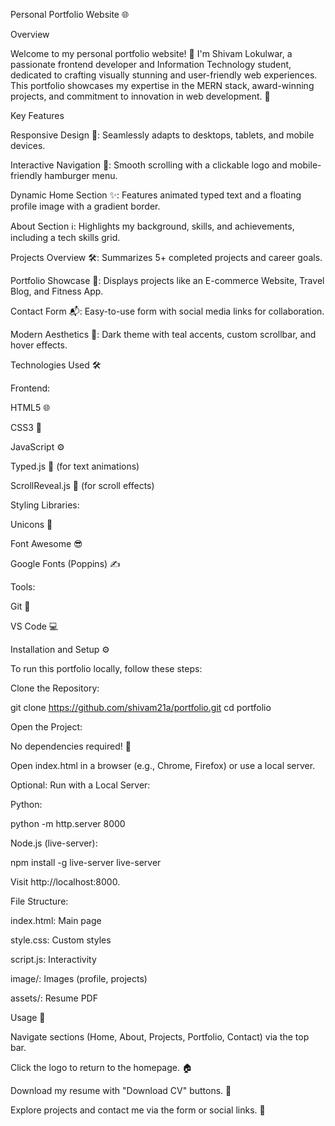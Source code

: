Personal Portfolio Website 🌐

Overview

Welcome to my personal portfolio website! 👋 I'm Shivam Lokulwar, a passionate frontend developer and Information Technology student, dedicated to crafting visually stunning and user-friendly web experiences. This portfolio showcases my expertise in the MERN stack, award-winning projects, and commitment to innovation in web development. 🚀

Key Features

Responsive Design 📱: Seamlessly adapts to desktops, tablets, and mobile devices.

Interactive Navigation 🧭: Smooth scrolling with a clickable logo and mobile-friendly hamburger menu.

Dynamic Home Section ✨: Features animated typed text and a floating profile image with a gradient border.

About Section ℹ️: Highlights my background, skills, and achievements, including a tech skills grid.

Projects Overview 🛠️: Summarizes 5+ completed projects and career goals.

Portfolio Showcase 📸: Displays projects like an E-commerce Website, Travel Blog, and Fitness App.

Contact Form 📬: Easy-to-use form with social media links for collaboration.

Modern Aesthetics 🎨: Dark theme with teal accents, custom scrollbar, and hover effects.

Technologies Used 🛠️

Frontend:

HTML5 🌐

CSS3 🎨

JavaScript ⚙️

Typed.js 📝 (for text animations)

ScrollReveal.js 🌟 (for scroll effects)

Styling Libraries:

Unicons 🔣

Font Awesome 😎

Google Fonts (Poppins) ✍️

Tools:

Git 📂

VS Code 💻

Installation and Setup ⚙️

To run this portfolio locally, follow these steps:

Clone the Repository:

git clone https://github.com/shivam21a/portfolio.git cd portfolio

Open the Project:

No dependencies required! 🎉

Open index.html in a browser (e.g., Chrome, Firefox) or use a local server.

Optional: Run with a Local Server:

Python:

python -m http.server 8000

Node.js (live-server):

npm install -g live-server live-server

Visit http://localhost:8000.

File Structure:

index.html: Main page

style.css: Custom styles

script.js: Interactivity

image/: Images (profile, projects)

assets/: Resume PDF

Usage 🚀

Navigate sections (Home, About, Projects, Portfolio, Contact) via the top bar.

Click the logo to return to the homepage. 🏠

Download my resume with "Download CV" buttons. 📄

Explore projects and contact me via the form or social links. 📩

